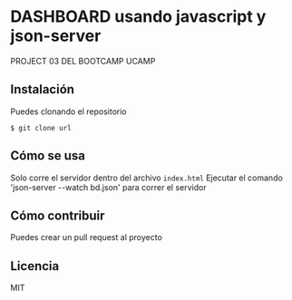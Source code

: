 # DASHBOARD usando javascript y json-server

PROJECT 03 DEL BOOTCAMP UCAMP

## Instalación

Puedes clonando el repositorio

`$ git clone url`

## Cómo se usa

Solo corre el servidor dentro del archivo `index.html`
Ejecutar el comando 'json-server --watch bd.json' para correr el servidor

## Cómo contribuir

Puedes crear un pull request al proyecto

## Licencia

MIT
